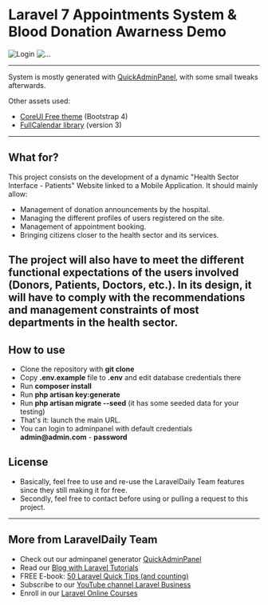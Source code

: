 # Laravel 7 Appointments System & Blood Donation Awarness Demo



![Login](https://data.whicdn.com/images/345757051/original.png)
![...](https://data.whicdn.com/images/345832057/original.png)

---

System is mostly generated with [QuickAdminPanel](https://2019.quickadminpanel.com), with some small tweaks afterwards.

Other assets used:

- [CoreUI Free theme](https://coreui.io/demo/#main.html) (Bootstrap 4)
- [FullCalendar library](https://fullcalendar.io/) (version 3)


---
## What for?
This project consists on the development of a dynamic "Health Sector Interface - Patients" Website linked to a Mobile Application. It should mainly allow:
- Management of donation announcements by the hospital.
- Managing the different profiles of users registered on the site.
- Management of appointment booking.
- Bringing citizens closer to the health sector and its services.

The project will also have to meet the different functional expectations of the users involved (Donors, Patients, Doctors, etc.). In its design, it will have to comply with the recommendations and management constraints of most departments in the health sector.
---
## How to use

- Clone the repository with __git clone__
- Copy __.env.example__ file to __.env__ and edit database credentials there
- Run __composer install__
- Run __php artisan key:generate__
- Run __php artisan migrate --seed__ (it has some seeded data for your testing)
- That's it: launch the main URL. 
- You can login to adminpanel with default credentials __admin@admin.com__ - __password__

## License

- Basically, feel free to use and re-use the LaravelDaily Team features since they still making it for free.
- Secondly, feel free to contact before using or pulling a request to this project.

---

## More from LaravelDaily Team

- Check out our adminpanel generator [QuickAdminPanel](https://quickadminpanel.com)
- Read our [Blog with Laravel Tutorials](https://laraveldaily.com)
- FREE E-book: [50 Laravel Quick Tips (and counting)](https://laraveldaily.com/free-e-book-40-laravel-quick-tips-and-counting/)
- Subscribe to our [YouTube channel Laravel Business](https://www.youtube.com/channel/UCTuplgOBi6tJIlesIboymGA)
- Enroll in our [Laravel Online Courses](https://laraveldaily.teachable.com/)
